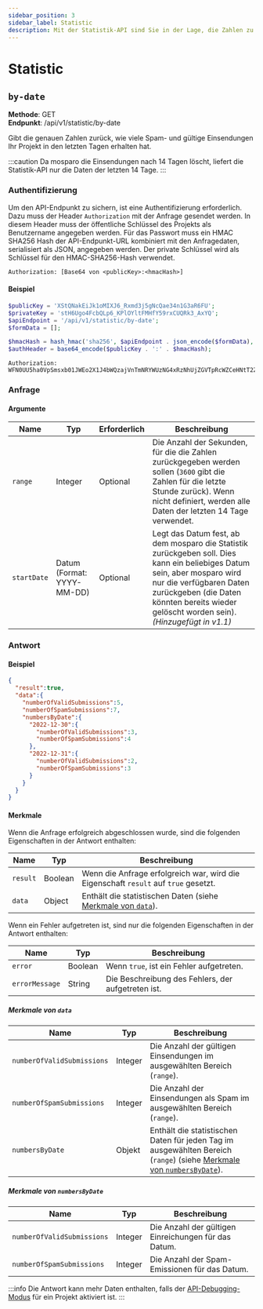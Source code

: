 ```yaml
---
sidebar_position: 3
sidebar_label: Statistic
description: Mit der Statistik-API sind Sie in der Lage, die Zahlen zu Ihrem Projekt abzurufen.
---
```


# Statistic

## `by-date`

**Methode**: GET<br />
**Endpunkt**: /api/v1/statistic/by-date<br />

Gibt die genauen Zahlen zurück, wie viele Spam- und gültige Einsendungen Ihr Projekt in den letzten Tagen erhalten hat.

:::caution
Da mosparo die Einsendungen nach 14 Tagen löscht, liefert die Statistik-API nur die Daten der letzten 14 Tage.
:::

### Authentifizierung

Um den API-Endpunkt zu sichern, ist eine Authentifizierung erforderlich. Dazu muss der Header `Authorization` mit der Anfrage gesendet werden. In diesem Header muss der öffentliche Schlüssel des Projekts als Benutzername angegeben werden. Für das Passwort muss ein HMAC SHA256 Hash der API-Endpunkt-URL kombiniert mit den Anfragedaten, serialisiert als JSON, angegeben werden. Der private Schlüssel wird als Schlüssel für den HMAC-SHA256-Hash verwendet.

```http request
Authorization: [Base64 von <publicKey>:<hmacHash>]
```

#### Beispiel

```php
$publicKey = 'XStQNakEiJk1oMIXJ6_Rxmd3j5gNcQae34n1G3aR6FU';
$privateKey = 'stH6Ugo4FcbQLp6_KPlOYltFMHfY59rxCUQRk3_AxYQ';
$apiEndpoint = '/api/v1/statistic/by-date';
$formData = [];

$hmacHash = hash_hmac('sha256', $apiEndpoint . json_encode($formData), $privateKey);
$authHeader = base64_encode($publicKey . ':' . $hmacHash);
```

```http request
Authorization: WFN0UU5ha0VpSmsxb01JWEo2X1J4bWQzajVnTmNRYWUzNG4xRzNhUjZGVTpRcWZCeHNtT2ZJTXcwLXVWTm5SVmREbE1VWmRMcFRHMXhvMHl5aWZ5THJJOmE3MmU1NmNiOTNiNzBhMWY3OWRjNmM4MDdkNGMwZmJmY2I4ZDEyMmE0NTg1MDkyOTllMmFjZGJiM2E2ZjFkZjI=
```

### Anfrage

#### Argumente

| Name        | Typ                        | Erforderlich | Beschreibung                                                                                                                                                               |
|-------------|----------------------------|--------------|----------------------------------------------------------------------------------------------------------------------------------------------------------------------------|
| `range`     | Integer                    | Optional     | Die Anzahl der Sekunden, für die die Zahlen zurückgegeben werden sollen (`3600` gibt die Zahlen für die letzte Stunde zurück). Wenn nicht definiert, werden alle Daten der letzten 14 Tage verwendet. |
| `startDate` | Datum (Format: YYYY-MM-DD) | Optional     | Legt das Datum fest, ab dem mosparo die Statistik zurückgeben soll. Dies kann ein beliebiges Datum sein, aber mosparo wird nur die verfügbaren Daten zurückgeben (die Daten könnten bereits wieder gelöscht worden sein). _(Hinzugefügt in v1.1)_ |

### Antwort

#### Beispiel
```json
{
  "result":true,
  "data":{
    "numberOfValidSubmissions":5,
    "numberOfSpamSubmissions":7,
    "numbersByDate":{
      "2022-12-30":{
        "numberOfValidSubmissions":3,
        "numberOfSpamSubmissions":4
      },
      "2022-12-31":{
        "numberOfValidSubmissions":2,
        "numberOfSpamSubmissions":3
      }
    }
  }
}
```

#### Merkmale

Wenn die Anfrage erfolgreich abgeschlossen wurde, sind die folgenden Eigenschaften in der Antwort enthalten:

| Name             | Typ     | Beschreibung                                                                          |
|------------------|---------|---------------------------------------------------------------------------------------|
| `result`         | Boolean | Wenn die Anfrage erfolgreich war, wird die Eigenschaft `result` auf `true` gesetzt.   |
| `data`           | Object  | Enthält die statistischen Daten (siehe [Merkmale von `data`](#merkmale-von-data)). |

Wenn ein Fehler aufgetreten ist, sind nur die folgenden Eigenschaften in der Antwort enthalten:

| Name           | Typ     | Beschreibung                                       |
|----------------|---------|----------------------------------------------------|
| `error`        | Boolean | Wenn `true`, ist ein Fehler aufgetreten.           |
| `errorMessage` | String  | Die Beschreibung des Fehlers, der aufgetreten ist. |

##### Merkmale von `data`

| Name                       | Typ     | Beschreibung                                                                                                                               |
|----------------------------|---------|--------------------------------------------------------------------------------------------------------------------------------------------|
| `numberOfValidSubmissions` | Integer | Die Anzahl der gültigen Einsendungen im ausgewählten Bereich (`range`).                                                                    |
| `numberOfSpamSubmissions`  | Integer | Die Anzahl der Einsendungen als Spam im ausgewählten Bereich (`range`).                                                                              |
| `numbersByDate`            | Objekt  | Enthält die statistischen Daten für jeden Tag im ausgewählten Bereich (`range`) (siehe [Merkmale von `numbersByDate`](#merkmale-von-numbersbydate)). |

##### Merkmale von `numbersByDate`

| Name                       | Typ     | Beschreibung                                         |
|----------------------------|---------|------------------------------------------------------|
| `numberOfValidSubmissions` | Integer | Die Anzahl der gültigen Einreichungen für das Datum. |
| `numberOfSpamSubmissions`  | Integer | Die Anzahl der Spam-Emissionen für das Datum.        |

:::info
Die Antwort kann mehr Daten enthalten, falls der [API-Debugging-Modus](./api_debug_mode) für ein Projekt aktiviert ist.
:::
